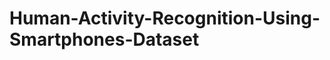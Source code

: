 Human-Activity-Recognition-Using-Smartphones-Dataset
====================================================
